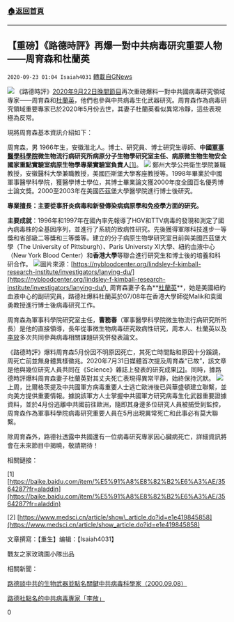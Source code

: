 ###  [:house:返回首頁](https://github.com/ourhimalayas/txt)
---

## 【重磅】《路德時評》再爆一對中共病毒研究重要人物——周育森和杜蘭英
`2020-09-23 01:04 Isaiah4031` [轉載自GNews](https://gnews.org/zh-hant/379037/)

![](https://s3.amazonaws.com/gnews-media-offload/wp-content/uploads/2020/09/23022047/Lude_20200923PM-photo2.jpg)
《路德時評》[2020年9月22日晚間節目](https://www.youtube.com/watch?v=aQ8yq0EfAyE)再次重磅爆料一對中共國病毒研究領域專家——周育森和[杜蘭英](https://nybloodcenter.org/lindsley-f-kimball-research-institute/investigators/lanying-du/)，他們也參與中共病毒生化武器研究。周育森作為病毒研究領域重要專家已於2020年5月份去世，其妻子杜蘭英看似異常冷靜，這些表現極為反常。

現將周育森基本資訊介紹如下：

周育森，男 1966年生，安徽淮北人。博士、研究員、博士研究生導師、**中國**[**軍事醫學科學院**](https://baike.baidu.com/item/%E5%86%9B%E4%BA%8B%E5%8C%BB%E5%AD%A6%E7%A7%91%E5%AD%A6%E9%99%A2)**微生物流行病研究所病原分子生物學研究室主任、病原微生物生物安全國家重點實驗室病原生物學專業實驗室負責人**[\[1\]](https://baike.baidu.com/item/%E5%91%A8%E8%82%B2%E6%A3%AE/3564287?fr=aladdin)。
![](https://s3.amazonaws.com/gnews-media-offload/wp-content/uploads/2020/09/23025903/Lude_20200923PM-figure3.png)
鄭州大學公共衛生學院兼職教授，安徽醫科大學兼職教授，美國匹斯堡大學客座教授等。1998年畢業於中國軍事醫學科學院，獲醫學博士學位，其博士畢業論文獲2000年度全國百名優秀博士論文獎。2000至2003年在美國匹茲堡大學醫學院進行博士後研究。

**專業擅長：主要從事肝炎病毒和新發傳染病病原學和免疫學方面的研究。**

**主要成就**：1996年和1997年在國內率先報導了HGV和TTV病毒的發現和測定了國內病毒株的全基因序列，並進行了系統的致病性研究。先後獲得軍隊科技進步一等獎和省部級二等獎和三等獎等。建立的分子病原生物學研究室目前與美國匹茲堡大學（The University of Pittsburgh）、Paris Universty XI大學、紐約血液中心（New York Blood Center）和**香港大學**等聯合進行研究生和博士後的培養和科研合作。
![](https://s3.amazonaws.com/gnews-media-offload/wp-content/uploads/2020/09/23020436/Lude_20200923PM-figure2.png)圖片來源：[https://nybloodcenter.org/lindsley-f-kimball-research-institute/investigators/lanying-du/](https://nybloodcenter.org/lindsley-f-kimball-research-institute/investigators/lanying-du/) 
周育森妻子名為**[杜蘭英](https://nybloodcenter.org/lindsley-f-kimball-research-institute/investigators/lanying-du/)**，她是美國紐約血液中心的副研究員，路德社爆料杜蘭英於07/08年在香港大學師從Malik和袁國勇教授進行博士後病毒研究工作。

周育森為軍事科學院研究室主任，**曹務春**（軍事醫學科學院微生物流行病研究所所長）是他的直接領導，長年從事微生物病毒研究致病性研究，周本人、杜蘭英以及[李放](https://vetmed.umn.edu/bio/college-of-veterinary-medicine/fang-li)多次共同參與病毒相關課題研究併發表論文。

《路德時評》爆料周育森5月份因不明原因死亡，其死亡時間點和原因十分蹊蹺，周死亡前並無身體異樣徵兆。2020年7月31日媒體首次提及周育森“已故”，該文章是他與幾位研究人員共同在《Science》雜誌上發表的研究成果[\[2\]](https://www.medsci.cn/article/show_article.do?id=e1e419845858)。同時，據路德時評爆料周育森妻子杜蘭英對其丈夫死亡表現得異常平靜，始終保持沉默。
![](https://s3.amazonaws.com/gnews-media-offload/wp-content/uploads/2020/09/23034947/Lude_20200923PM-figure4.png)
上周，比爾格茨提及中共國軍方病毒重要人士逃亡歐洲後已與華盛頓建立聯繫，並向美方提供重要情報。據說該軍方人士掌握中共國軍方研究病毒生化武器重要證據資料，並於4月份逃離中共國前往歐洲，隨即其身邊多位研究人員被捕受到監控，周育森作為軍事科學院病毒研究重要人員在5月出現異常死亡和此事必有莫大聯繫。

除周育森外，路德社透露中共國還有一位病毒研究專家因心臟病死亡，詳細資訊將會在未來節目中揭曉，敬請期待！

相關鏈接：

[1] [https://baike.baidu.com/item/%E5%91%A8%E8%82%B2%E6%A3%AE/3564287?fr=aladdin](https://baike.baidu.com/item/%E5%91%A8%E8%82%B2%E6%A3%AE/3564287?fr=aladdin)

[2] [https://www.medsci.cn/article/show\_article.do?id=e1e419845858](https://www.medsci.cn/article/show_article.do?id=e1e419845858)

文章撰寫：【重生】编辑：【Isaiah4031】

戰友之家玫瑰園小隊出品

相關新聞：

[路德談中共的生物武器並點名關鍵中共病毒科學家（2000.09.08）](https://gnews.org/zh-hant/353699/)

[路德社點名的中共病毒專家「李放」](https://gnews.org/zh-hant/345593/)

0
